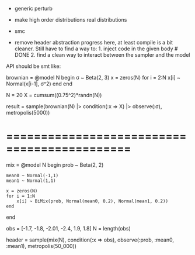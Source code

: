 + generic perturb

+ make high order distributions real distributions

+ smc

+ remove header abstraction
    progress here, at least compile is a bit cleaner. Still have to find a way to:
        1. inject code in the given body # DONE
        2. find a clean way to interact between the sampler and the model

API should be smt like:

brownian = @model N begin
    σ ~ Beta(2, 3)
    x = zeros(N)
    for i = 2:N
       x[i] ~ Normal(x[i-1], σ^2)
    end
end

N = 20
X = cumsum((0.75^2)*randn(N))

result = sample(brownian(N)
                    |> condition(:x => X)
	                |> observe(:σ),
	            metropolis(5000))


# ============================================
mix = @model N begin
    prob ~ Beta(2, 2)

    mean0 ~ Normal(-1,1)
    mean1 ~ Normal(1,1)

    x = zeros(N)
    for i = 1:N
        x[i] ~ BiMix(prob, Normal(mean0, 0.2), Normal(mean1, 0.2))
    end
end

obs = [-1.7, -1.8, -2.01, -2.4, 1.9, 1.8]
N = length(obs)

header = sample(mix(N),
		condition(:x => obs),
		observe(:prob, :mean0, :mean1),
		metropolis(50_000))
